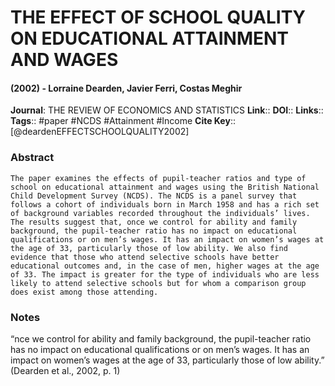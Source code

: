 # THE EFFECT OF SCHOOL QUALITY ON EDUCATIONAL ATTAINMENT AND WAGES
#### (2002) - Lorraine Dearden, Javier Ferri, Costas Meghir
**Journal**: THE REVIEW OF ECONOMICS AND STATISTICS
**Link**:: 
**DOI**:: 
**Links**:: 
**Tags**:: #paper #NCDS #Attainment #Income 
**Cite Key**:: [@deardenEFFECTSCHOOLQUALITY2002]

### Abstract

```
The paper examines the effects of pupil-teacher ratios and type of school on educational attainment and wages using the British National Child Development Survey (NCDS). The NCDS is a panel survey that follows a cohort of individuals born in March 1958 and has a rich set of background variables recorded throughout the individuals’ lives. The results suggest that, once we control for ability and family background, the pupil-teacher ratio has no impact on educational qualifications or on men’s wages. It has an impact on women’s wages at the age of 33, particularly those of low ability. We also find evidence that those who attend selective schools have better educational outcomes and, in the case of men, higher wages at the age of 33. The impact is greater for the type of individuals who are less likely to attend selective schools but for whom a comparison group does exist among those attending.
```

### Notes

“nce we control for ability and family background, the pupil-teacher ratio has no impact on educational qualifications or on men’s wages. It has an impact on women’s wages at the age of 33, particularly those of low ability.” (Dearden et al., 2002, p. 1)